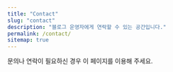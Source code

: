 ```yaml
---
title: "Contact"
slug: "contact"
description: "블로그 운영자에게 연락할 수 있는 공간입니다."
permalink: /contact/
sitemap: true
---
```


문의나 연락이 필요하신 경우 이 페이지를 이용해 주세요.